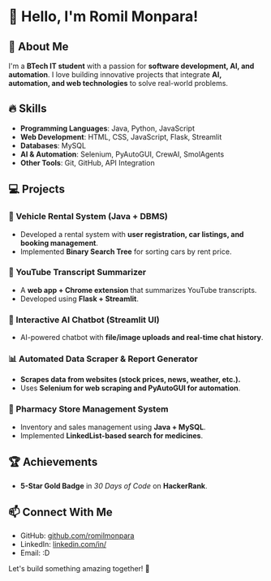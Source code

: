# 👋 Hello, I'm Romil Monpara!

## 🚀 About Me
I'm a **BTech IT student** with a passion for **software development, AI, and automation**. I love building innovative projects that integrate **AI, automation, and web technologies** to solve real-world problems. 

## 🔥 Skills
- **Programming Languages**: Java, Python, JavaScript
- **Web Development**: HTML, CSS, JavaScript, Flask, Streamlit
- **Databases**: MySQL
- **AI & Automation**: Selenium, PyAutoGUI, CrewAI, SmolAgents
- **Other Tools**: Git, GitHub, API Integration

## 💻 Projects

### 🚗 Vehicle Rental System (Java + DBMS)
- Developed a rental system with **user registration, car listings, and booking management**.
- Implemented **Binary Search Tree** for sorting cars by rent price.

### 📝 YouTube Transcript Summarizer
- A **web app + Chrome extension** that summarizes YouTube transcripts.
- Developed using **Flask + Streamlit**.

### 🤖 Interactive AI Chatbot (Streamlit UI)
- AI-powered chatbot with **file/image uploads and real-time chat history**.

### 📊 Automated Data Scraper & Report Generator
- **Scrapes data from websites (stock prices, news, weather, etc.).**
- Uses **Selenium for web scraping and PyAutoGUI for automation**.

### 💊 Pharmacy Store Management System
- Inventory and sales management using **Java + MySQL**.
- Implemented **LinkedList-based search for medicines**.

## 🏆 Achievements
- **5-Star Gold Badge** in *30 Days of Code* on **HackerRank**.

## 📫 Connect With Me
- GitHub: [github.com/romilmonpara](#)
- LinkedIn: [linkedin.com/in/](#)
- Email: :D

Let's build something amazing together! 🚀
